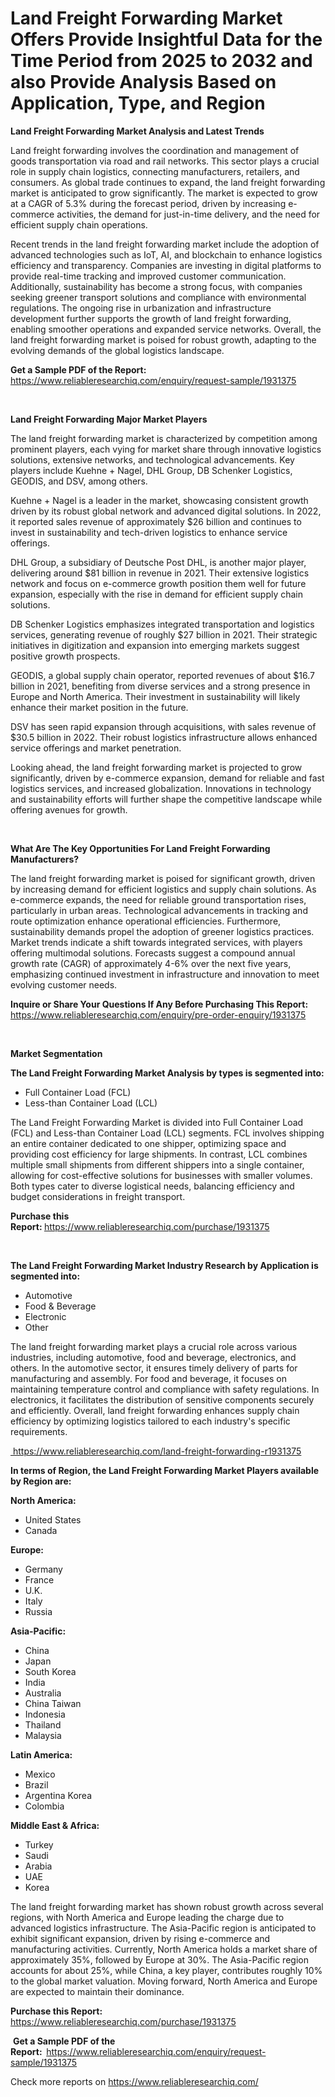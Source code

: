 <p><h1>Land Freight Forwarding Market Offers Provide Insightful Data for the Time Period from 2025 to 2032 and also Provide Analysis Based on Application, Type, and Region</h1></p><p><strong>Land Freight Forwarding Market Analysis and Latest Trends</strong></p>
<p><p>Land freight forwarding involves the coordination and management of goods transportation via road and rail networks. This sector plays a crucial role in supply chain logistics, connecting manufacturers, retailers, and consumers. As global trade continues to expand, the land freight forwarding market is anticipated to grow significantly. The market is expected to grow at a CAGR of 5.3% during the forecast period, driven by increasing e-commerce activities, the demand for just-in-time delivery, and the need for efficient supply chain operations.</p><p>Recent trends in the land freight forwarding market include the adoption of advanced technologies such as IoT, AI, and blockchain to enhance logistics efficiency and transparency. Companies are investing in digital platforms to provide real-time tracking and improved customer communication. Additionally, sustainability has become a strong focus, with companies seeking greener transport solutions and compliance with environmental regulations. The ongoing rise in urbanization and infrastructure development further supports the growth of land freight forwarding, enabling smoother operations and expanded service networks. Overall, the land freight forwarding market is poised for robust growth, adapting to the evolving demands of the global logistics landscape.</p></p>
<p><strong>Get a Sample PDF of the Report:&nbsp;</strong> <a href="https://www.reliableresearchiq.com/enquiry/request-sample/1931375?utm_campaign=2335&utm_medium=2&utm_source=Github&utm_content=ia&utm_term=09032025&utm_id=land-freight-forwarding">https://www.reliableresearchiq.com/enquiry/request-sample/1931375</a></p>
<p>&nbsp;</p>
<p><strong>Land Freight Forwarding Major Market Players</strong></p>
<p><p>The land freight forwarding market is characterized by competition among prominent players, each vying for market share through innovative logistics solutions, extensive networks, and technological advancements. Key players include Kuehne + Nagel, DHL Group, DB Schenker Logistics, GEODIS, and DSV, among others.</p><p>Kuehne + Nagel is a leader in the market, showcasing consistent growth driven by its robust global network and advanced digital solutions. In 2022, it reported sales revenue of approximately $26 billion and continues to invest in sustainability and tech-driven logistics to enhance service offerings.</p><p>DHL Group, a subsidiary of Deutsche Post DHL, is another major player, delivering around $81 billion in revenue in 2021. Their extensive logistics network and focus on e-commerce growth position them well for future expansion, especially with the rise in demand for efficient supply chain solutions.</p><p>DB Schenker Logistics emphasizes integrated transportation and logistics services, generating revenue of roughly $27 billion in 2021. Their strategic initiatives in digitization and expansion into emerging markets suggest positive growth prospects.</p><p>GEODIS, a global supply chain operator, reported revenues of about $16.7 billion in 2021, benefiting from diverse services and a strong presence in Europe and North America. Their investment in sustainability will likely enhance their market position in the future.</p><p>DSV has seen rapid expansion through acquisitions, with sales revenue of $30.5 billion in 2022. Their robust logistics infrastructure allows enhanced service offerings and market penetration.</p><p>Looking ahead, the land freight forwarding market is projected to grow significantly, driven by e-commerce expansion, demand for reliable and fast logistics services, and increased globalization. Innovations in technology and sustainability efforts will further shape the competitive landscape while offering avenues for growth.</p></p>
<p>&nbsp;</p>
<p><strong>What Are The Key Opportunities For Land Freight Forwarding Manufacturers?</strong></p>
<p><p>The land freight forwarding market is poised for significant growth, driven by increasing demand for efficient logistics and supply chain solutions. As e-commerce expands, the need for reliable ground transportation rises, particularly in urban areas. Technological advancements in tracking and route optimization enhance operational efficiencies. Furthermore, sustainability demands propel the adoption of greener logistics practices. Market trends indicate a shift towards integrated services, with players offering multimodal solutions. Forecasts suggest a compound annual growth rate (CAGR) of approximately 4-6% over the next five years, emphasizing continued investment in infrastructure and innovation to meet evolving customer needs.</p></p>
<p><strong>Inquire or Share Your Questions If Any Before Purchasing This Report:</strong> <a href="https://www.reliableresearchiq.com/enquiry/pre-order-enquiry/1931375?utm_campaign=2335&utm_medium=2&utm_source=Github&utm_content=ia&utm_term=09032025&utm_id=land-freight-forwarding">https://www.reliableresearchiq.com/enquiry/pre-order-enquiry/1931375</a></p>
<p>&nbsp;</p>
<p><strong>Market Segmentation</strong></p>
<p><strong>The Land Freight Forwarding Market Analysis by types is segmented into:</strong></p>
<p><ul><li>Full Container Load (FCL)</li><li>Less-than Container Load (LCL)</li></ul></p>
<p><p>The Land Freight Forwarding Market is divided into Full Container Load (FCL) and Less-than Container Load (LCL) segments. FCL involves shipping an entire container dedicated to one shipper, optimizing space and providing cost efficiency for large shipments. In contrast, LCL combines multiple small shipments from different shippers into a single container, allowing for cost-effective solutions for businesses with smaller volumes. Both types cater to diverse logistical needs, balancing efficiency and budget considerations in freight transport.</p></p>
<p><strong>Purchase this Report:&nbsp;</strong><a href="https://www.reliableresearchiq.com/purchase/1931375?utm_campaign=2335&utm_medium=2&utm_source=Github&utm_content=ia&utm_term=09032025&utm_id=land-freight-forwarding">https://www.reliableresearchiq.com/purchase/1931375</a></p>
<p>&nbsp;</p>
<p><strong>The Land Freight Forwarding Market Industry Research by Application is segmented into:</strong></p>
<p><ul><li>Automotive</li><li>Food & Beverage</li><li>Electronic</li><li>Other</li></ul></p>
<p><p>The land freight forwarding market plays a crucial role across various industries, including automotive, food and beverage, electronics, and others. In the automotive sector, it ensures timely delivery of parts for manufacturing and assembly. For food and beverage, it focuses on maintaining temperature control and compliance with safety regulations. In electronics, it facilitates the distribution of sensitive components securely and efficiently. Overall, land freight forwarding enhances supply chain efficiency by optimizing logistics tailored to each industry's specific requirements.</p></p>
<p><a href="https://www.reliableresearchiq.com/land-freight-forwarding-r1931375?utm_campaign=2335&utm_medium=2&utm_source=Github&utm_content=ia&utm_term=09032025&utm_id=land-freight-forwarding">&nbsp;https://www.reliableresearchiq.com/land-freight-forwarding-r1931375</a></p>
<p><strong>In terms of Region, the Land Freight Forwarding Market Players available by Region are:</strong></p>
<p>
    <p> <strong> North America: </strong>
        <ul>
            <li>United States</li>
            <li>Canada</li>
        </ul>
        </p> 
    <p> <strong> Europe: </strong>
        <ul>
            <li>Germany</li>
            <li>France</li>
            <li>U.K.</li>
            <li>Italy</li>
            <li>Russia</li>
        </ul>
        </p> 
    <p> <strong> Asia-Pacific: </strong>
        <ul>
            <li>China</li>
            <li>Japan</li>
            <li>South Korea</li>
            <li>India</li>
            <li>Australia</li>
            <li>China Taiwan</li>
            <li>Indonesia</li>
            <li>Thailand</li>
            <li>Malaysia</li>
        </ul>
        </p> 
    <p> <strong> Latin America: </strong>
        <ul>
            <li>Mexico</li>
            <li>Brazil</li>
            <li>Argentina Korea</li>
            <li>Colombia</li>
        </ul>
        </p> 
    <p> <strong> Middle East & Africa: </strong>
        <ul>
            <li>Turkey</li>
            <li>Saudi</li>
            <li>Arabia</li>
            <li>UAE</li>
            <li>Korea</li>
        </ul>
    </p>
    </p>
<p><p>The land freight forwarding market has shown robust growth across several regions, with North America and Europe leading the charge due to advanced logistics infrastructure. The Asia-Pacific region is anticipated to exhibit significant expansion, driven by rising e-commerce and manufacturing activities. Currently, North America holds a market share of approximately 35%, followed by Europe at 30%. The Asia-Pacific region accounts for about 25%, while China, a key player, contributes roughly 10% to the global market valuation. Moving forward, North America and Europe are expected to maintain their dominance.</p></p>
<p><strong>Purchase this Report: </strong><a href="https://www.reliableresearchiq.com/purchase/1931375?utm_campaign=2335&utm_medium=2&utm_source=Github&utm_content=ia&utm_term=09032025&utm_id=land-freight-forwarding">https://www.reliableresearchiq.com/purchase/1931375</a></p>
<p>&nbsp;<strong>Get a Sample PDF of the Report:&nbsp;&nbsp;</strong><a href="https://www.reliableresearchiq.com/enquiry/request-sample/1931375?utm_campaign=2335&utm_medium=2&utm_source=Github&utm_content=ia&utm_term=09032025&utm_id=land-freight-forwarding">https://www.reliableresearchiq.com/enquiry/request-sample/1931375</a></p>
<p><strong></strong></p>
<p>Check more reports on <a href="https://www.reliableresearchiq.com/?utm_campaign=2335&utm_medium=2&utm_source=Github&utm_content=ia&utm_term=09032025&utm_id=land-freight-forwarding">https://www.reliableresearchiq.com/</a></p>